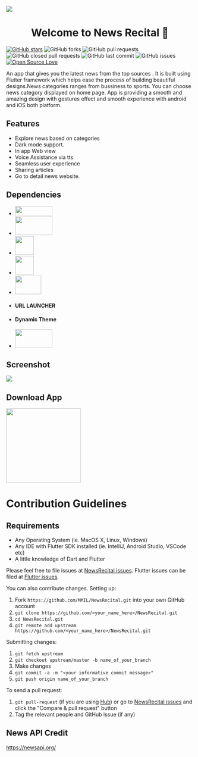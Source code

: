 <p> <img src="./asset/MMILft.Hacktober.jpeg" > </p>
<h1 align="center">Welcome to News Recital 👋</h1>

[![GitHub stars](https://img.shields.io/github/stars/MMIL/NewsRecital?style=social)](https://github.com/login?return_to=%2FMMIL%NewsRecital) 
 ![GitHub forks](https://img.shields.io/github/forks/MMIL/NewsRecital?style=social) 
 ![GitHub pull requests](https://img.shields.io/github/issues-pr/MMIL/NewsRecital)
 ![GitHub closed pull requests](https://img.shields.io/github/issues-pr-closed/MMIL/NewsRecital) 
 ![GitHub last commit](https://img.shields.io/github/last-commit/MMIL/NewsRecital) 
 ![GitHub issues](https://img.shields.io/github/issues-raw/MMIL/NewsRecital)
 [![Open Source Love](https://badges.frapsoft.com/os/v2/open-source.svg?v=103)](https://github.com/MMIL/NewsRecital) 

An app that gives you the latest news from the top sources . It is built using Flutter framework which helps ease the process of building beautiful designs.News categories ranges from bussiness to sports. You can choose news category displayed on home page. App is providing a smooth and amazing design with gestures effect and smooth experience with android and iOS both platform.

## Features
* Explore news based on categories
* Dark mode support.
* In app Web view
* Voice Assistance via tts
* Seamless user experience
* Sharing articles
* Go to detail news website.

## Dependencies
<ul>
 <li><a href="https://flutter.io/"><img src ="https://flutter.dev/assets/flutter-lockup-1caf6476beed76adec3c477586da54de6b552b2f42108ec5bc68dc63bae2df75.png" width="100" height="25" ></a></li>
 <li><a href="https://newsapi.org/"><img src ="https://s3.amazonaws.com/appforest_uf/f1479799611909x580051703844219400/news_api_logo.PNG" width="100" height="50" ></a></li>
  <li><a href="https://pub.dev/packages/http"><img src ="https://pub.dev/static/img/dart-logo-400x400.png" width="50" height="50" ></a></li>
 <li><a href="https://pub.dev/packages/flutter_inappwebview"><img src ="https://miro.medium.com/max/400/1*_6Dh7jYd1Rh4GjFymFUA8w.png" width="50" height="50" ></a></li>
 <li><a href="https://pub.dev/packages/flutter_tts"><img src ="https://www.easytechtrick.org/wp-content/uploads/2017/11/Text-To-Speech-Apps.jpg" width="70" height="50" ></a></li>
 <li> <h4> <a href="https://pub.dev/packages/url_launcher"  style =" text-decoration: none;">URL LAUNCHER</a></h4></li>
 <li><h4><a href="https://pub.dev/packages/dynamic_theme" style =" text-decoration: none;">Dynamic Theme</a></h4></li>
 
 
 <li><a href="https://pub.dev/packages/google_fonts"><img src ="https://www.gstatic.com/images/icons/material/apps/fonts/1x/opengraph_color_blue_1200dp.png" width="100" height="50" ></a></li>
 </ul>

## Screenshot
<img src="./Screenshot/NewsRecital.jpg" >

## Download App 
<a href="https://drive.google.com/file/d/1g9cswP8B5Ru_lIE6q32YEjrp5VFnguJq/view?usp=sharing"><img src="https://playerzon.com/asset/download.png" width="200"></img></a>

# Contribution Guidelines

## Requirements
* Any Operating System (ie. MacOS X, Linux, Windows)
* Any IDE with Flutter SDK installed (ie. IntelliJ, Android Studio, VSCode etc)
* A little knowledge of Dart and Flutter


Please feel free to file issues at [NewsRecital issues](https://github.com/MMIL/NewsRecital/issues). Flutter issues can be filed at [Flutter issues](https://github.com/flutter/flutter/issues).

You can also contribute changes. Setting up:
1. Fork `https://github.com/MMIL/NewsRecital.git` into your own GitHub account
2. `git clone https://github.com/<your_name_here>/NewsRecital.git`
3. `cd NewsRecital.git`
4. `git remote add upstream https://github.com/<your_name_here>/NewsRecital.git`

Submitting changes:
1. `git fetch upstream`
2. `git checkout upstream/master -b name_of_your_branch`
3. Make changes
4. `git commit -a -m "<your informative commit message>"`
5. `git push origin name_of_your_branch`

To send a pull request:
1. `git pull-request` (if you are using [Hub](https://hub.github.com/)) or go to [NewsRecital issues](https://github.com/MMIL/NewsRecital) and click the "Compare & pull request" button
2. Tag the relevant people and GitHub issue (if any)

## News API Credit
https://newsapi.org/

